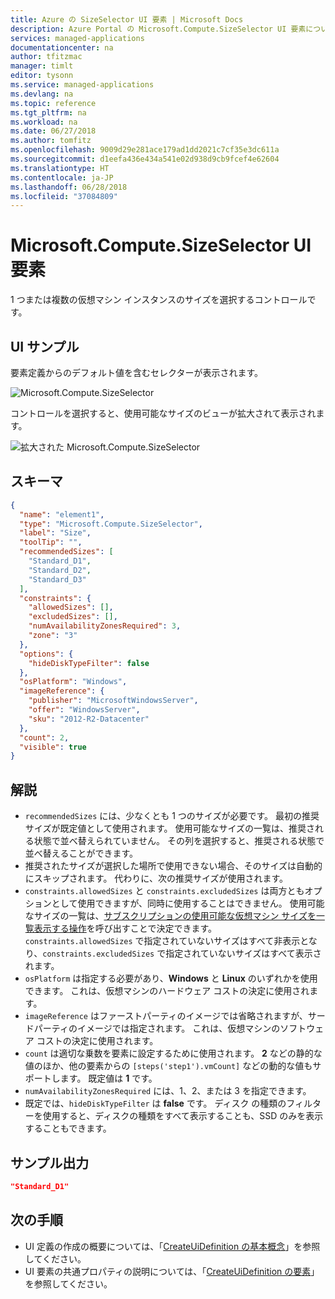```yaml
---
title: Azure の SizeSelector UI 要素 | Microsoft Docs
description: Azure Portal の Microsoft.Compute.SizeSelector UI 要素について説明します。
services: managed-applications
documentationcenter: na
author: tfitzmac
manager: timlt
editor: tysonn
ms.service: managed-applications
ms.devlang: na
ms.topic: reference
ms.tgt_pltfrm: na
ms.workload: na
ms.date: 06/27/2018
ms.author: tomfitz
ms.openlocfilehash: 9009d29e281ace179ad1dd2021c7cf35e3dc611a
ms.sourcegitcommit: d1eefa436e434a541e02d938d9cb9fcef4e62604
ms.translationtype: HT
ms.contentlocale: ja-JP
ms.lasthandoff: 06/28/2018
ms.locfileid: "37084809"
---
```

# <a name="microsoftcomputesizeselector-ui-element"></a>Microsoft.Compute.SizeSelector UI 要素
1 つまたは複数の仮想マシン インスタンスのサイズを選択するコントロールです。

## <a name="ui-sample"></a>UI サンプル

要素定義からのデフォルト値を含むセレクターが表示されます。

![Microsoft.Compute.SizeSelector](./media/managed-application-elements/microsoft.compute.sizeselector.png)

コントロールを選択すると、使用可能なサイズのビューが拡大されて表示されます。

![拡大された Microsoft.Compute.SizeSelector](./media/managed-application-elements/microsoft.compute.sizeselector-expanded.png)

## <a name="schema"></a>スキーマ
```json
{
  "name": "element1",
  "type": "Microsoft.Compute.SizeSelector",
  "label": "Size",
  "toolTip": "",
  "recommendedSizes": [
    "Standard_D1",
    "Standard_D2",
    "Standard_D3"
  ],
  "constraints": {
    "allowedSizes": [],
    "excludedSizes": [],
    "numAvailabilityZonesRequired": 3,
    "zone": "3"
  },
  "options": {
    "hideDiskTypeFilter": false
  },
  "osPlatform": "Windows",
  "imageReference": {
    "publisher": "MicrosoftWindowsServer",
    "offer": "WindowsServer",
    "sku": "2012-R2-Datacenter"
  },
  "count": 2,
  "visible": true
}
```

## <a name="remarks"></a>解説
- `recommendedSizes` には、少なくとも 1 つのサイズが必要です。 最初の推奨サイズが既定値として使用されます。 使用可能なサイズの一覧は、推奨される状態で並べ替えられていません。 その列を選択すると、推奨される状態で並べ替えることができます。
- 推奨されたサイズが選択した場所で使用できない場合、そのサイズは自動的にスキップされます。 代わりに、次の推奨サイズが使用されます。
- `constraints.allowedSizes` と `constraints.excludedSizes` は両方ともオプションとして使用できますが、同時に使用することはできません。 使用可能なサイズの一覧は、[サブスクリプションの使用可能な仮想マシン サイズを一覧表示する操作](/rest/api/compute/virtualmachines/virtualmachines-list-sizes-region)を呼び出すことで決定できます。 `constraints.allowedSizes` で指定されていないサイズはすべて非表示となり、`constraints.excludedSizes` で指定されていないサイズはすべて表示されます。
- `osPlatform` は指定する必要があり、**Windows** と **Linux** のいずれかを使用できます。 これは、仮想マシンのハードウェア コストの決定に使用されます。
- `imageReference` はファーストパーティのイメージでは省略されますが、サードパーティのイメージでは指定されます。 これは、仮想マシンのソフトウェア コストの決定に使用されます。
- `count` は適切な乗数を要素に設定するために使用されます。 **2** などの静的な値のほか、他の要素からの `[steps('step1').vmCount]` などの動的な値もサポートします。 既定値は **1** です。
- `numAvailabilityZonesRequired` には、1、2、または 3 を指定できます。
- 既定では、`hideDiskTypeFilter` は **false** です。 ディスク の種類のフィルターを使用すると、ディスクの種類をすべて表示することも、SSD のみを表示することもできます。

## <a name="sample-output"></a>サンプル出力
```json
"Standard_D1"
```

## <a name="next-steps"></a>次の手順
* UI 定義の作成の概要については、「[CreateUiDefinition の基本概念](create-uidefinition-overview.md)」を参照してください。
* UI 要素の共通プロパティの説明については、「[CreateUiDefinition の要素](create-uidefinition-elements.md)」を参照してください。
